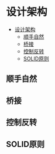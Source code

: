# 设计架构

<!--ts-->
* [设计架构](#设计架构)
   * [顺手自然](#顺手自然)
   * [桥接](#桥接)
   * [控制反转](#控制反转)
   * [SOLID原则](#solid原则)

<!-- Created by https://github.com/ekalinin/github-markdown-toc -->
<!-- Added by: runner, at: Mon Oct 17 09:56:58 UTC 2022 -->

<!--te-->

## 顺手自然

## 桥接

## 控制反转

## SOLID原则

